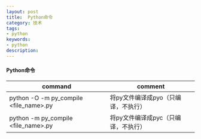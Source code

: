 ```yaml
---
layout: post
title:  Python命令
category: 技术
tags: 
- python
keywords: 
- python 
description:
---
```


#### Python命令

|command|comment|
|---|---|
|python -O -m py_compile &lt;file_name&gt;.py|将py文件编译成pyo（只编译，不执行）|
|python -m py_compile &lt;file_name&gt;.py|将py文件编译成pyc（只编译，不执行）|
